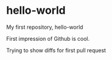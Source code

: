 # hello-world
My first repository, hello-world

First impression of Github is cool.

Trying to show diffs for first pull request
